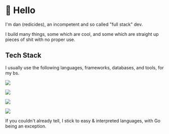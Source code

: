# 👋 Hello

I'm dan (redicides), an incompetent and so called "full stack" dev. 

I build many things, some which are cool, and some which are straight up pieces of shit with no proper use.

## Tech Stack

I usually use the following languages, frameworks, databases, and tools, for my bs.

![](https://skillicons.dev/icons?i=nodejs,js,ts,html,css,lua)

![](https://skillicons.dev/icons?i=tailwind,nextjs,svelte,graphql,sentry,prisma)

![](https://skillicons.dev/icons?i=postgres,mysql,sqlite,mongodb,redis,cassandra)

![](https://skillicons.dev/icons?i=docker,cloudflare,workers,linux,git,gcp)

If you couldn't already tell, I stick to easy & interpreted languages, with Go being an exception.